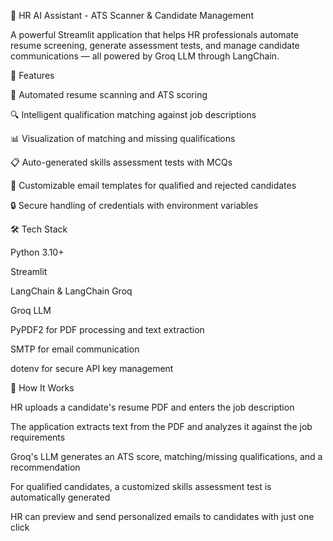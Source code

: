 🤖 HR AI Assistant - ATS Scanner & Candidate Management


A powerful Streamlit application that helps HR professionals automate resume screening, generate assessment tests, and manage candidate communications — all powered by Groq LLM through LangChain.



🚀 Features


📝 Automated resume scanning and ATS scoring

🔍 Intelligent qualification matching against job descriptions

📊 Visualization of matching and missing qualifications

📋 Auto-generated skills assessment tests with MCQs

📧 Customizable email templates for qualified and rejected candidates

🔒 Secure handling of credentials with environment variables






🛠️ Tech Stack



Python 3.10+

Streamlit

LangChain & LangChain Groq

Groq LLM 

PyPDF2 for PDF processing and text extraction

SMTP for email communication

dotenv for secure API key management




🧠 How It Works


HR uploads a candidate's resume PDF and enters the job description

The application extracts text from the PDF and analyzes it against the job requirements

Groq's LLM generates an ATS score, matching/missing qualifications, and a recommendation

For qualified candidates, a customized skills assessment test is automatically generated

HR can preview and send personalized emails to candidates with just one click
